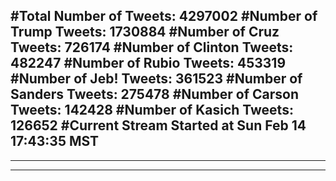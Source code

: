 #Total Number of Tweets: 4297002 
#Number of Trump Tweets: 1730884
#Number of Cruz Tweets: 726174
#Number of Clinton Tweets: 482247
#Number of Rubio Tweets: 453319
#Number of Jeb! Tweets: 361523
#Number of Sanders Tweets: 275478
#Number of Carson Tweets: 142428
#Number of Kasich Tweets: 126652
#Current Stream Started at Sun Feb 14 17:43:35 MST
---
---
---
